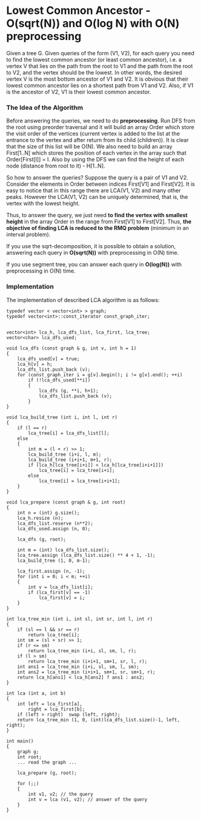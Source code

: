 <!--?title Lowest Common Ancestor - O(sqrt(N)) and O(log N) with O(N) preprocessing -->

# Lowest Common Ancestor - O(sqrt(N)) and O(log N) with O(N) preprocessing

Given a tree G. Given queries of the form (V1, V2), for each query you need to find the lowest common ancestor (or least common ancestor), i.e. a vertex V that lies on the path from the root to V1 and the path from the root to V2, and the vertex should be the lowest. In other words, the desired vertex V is the most bottom ancestor of V1 and V2. It is obvious that their lowest common ancestor lies on a shortest path from V1 and V2. Also, if V1 is the ancestor of V2, V1 is their lowest common ancestor.

### The Idea of the Algorithm

Before answering the queries, we need to do **preprocessing**. Run DFS from the root using preorder traversal and it will build an array Order which store the visit order of the vertices (current vertex is added to the list at the entrance to the vertex and after return from its child (children)). It is clear that the size of this list will be O(N). We also need to build an array First[1..N] which stores the position of each vertex in the array such that Order[First[I]] = I. Also by using the DFS we can find the height of each node (distance from root to it) - H[1..N].

So how to answer the queries? Suppose the query is a pair of V1 and V2. Consider the elements in Order between indices First[V1] and First[V2]. It is easy to notice that in this range there are LCA(V1, V2) and many other peaks. However the LCA(V1, V2) can be uniquely determined, that is, the vertex with the lowest height.

Thus, to answer the query, we just need **to find the vertex with smallest height** in the array Order in the range from First[V1] to First[V2]. Thus, **the objective of finding LCA is reduced to the RMQ problem** (minimum in an interval problem).

If you use the sqrt-decomposition, it is possible to obtain a solution, answering each query in **O(sqrt(N))** with preprocessing in O(N) time.

If you use segment tree, you can answer each query in **O(log(N))** with preprocessing in O(N) time.

### Implementation

The implementation of described LCA algorithm is as follows:

```
typedef vector < vector<int> > graph;
typedef vector<int>::const_iterator const_graph_iter;


vector<int> lca_h, lca_dfs_list, lca_first, lca_tree;
vector<char> lca_dfs_used;

void lca_dfs (const graph & g, int v, int h = 1)
{
    lca_dfs_used[v] = true;
    lca_h[v] = h;
    lca_dfs_list.push_back (v);
    for (const_graph_iter i = g[v].begin(); i != g[v].end(); ++i)
        if (!lca_dfs_used[**i])
        {
            lca_dfs (g, **i, h+1);
            lca_dfs_list.push_back (v);
        }
}

void lca_build_tree (int i, int l, int r)
{
    if (l == r)
        lca_tree[i] = lca_dfs_list[l];
    else
    {
        int m = (l + r) >> 1;
        lca_build_tree (i+i, l, m);
        lca_build_tree (i+i+1, m+1, r);
        if (lca_h[lca_tree[i+i]] < lca_h[lca_tree[i+i+1]])
            lca_tree[i] = lca_tree[i+i];
        else
            lca_tree[i] = lca_tree[i+i+1];
    }
}

void lca_prepare (const graph & g, int root)
{
    int n = (int) g.size();
    lca_h.resize (n);
    lca_dfs_list.reserve (n**2);
    lca_dfs_used.assign (n, 0);

    lca_dfs (g, root);

    int m = (int) lca_dfs_list.size();
    lca_tree.assign (lca_dfs_list.size() ** 4 + 1, -1);
    lca_build_tree (1, 0, m-1);

    lca_first.assign (n, -1);
    for (int i = 0; i < m; ++i)
    {
        int v = lca_dfs_list[i];
        if (lca_first[v] == -1)
            lca_first[v] = i;
    }
}

int lca_tree_min (int i, int sl, int sr, int l, int r)
{
    if (sl == l && sr == r)
        return lca_tree[i];
    int sm = (sl + sr) >> 1;
    if (r <= sm)
        return lca_tree_min (i+i, sl, sm, l, r);
    if (l > sm)
        return lca_tree_min (i+i+1, sm+1, sr, l, r);
    int ans1 = lca_tree_min (i+i, sl, sm, l, sm);
    int ans2 = lca_tree_min (i+i+1, sm+1, sr, sm+1, r);
    return lca_h[ans1] < lca_h[ans2] ? ans1 : ans2;
}

int lca (int a, int b)
{
    int left = lca_first[a],
        right = lca_first[b];
    if (left > right)  swap (left, right);
    return lca_tree_min (1, 0, (int)lca_dfs_list.size()-1, left, right);
}

int main()
{
    graph g;
    int root;
    ... read the graph ...

    lca_prepare (g, root);

    for (;;)
    {
        int v1, v2; // the query
        int v = lca (v1, v2); // answer of the query
    }
}
```